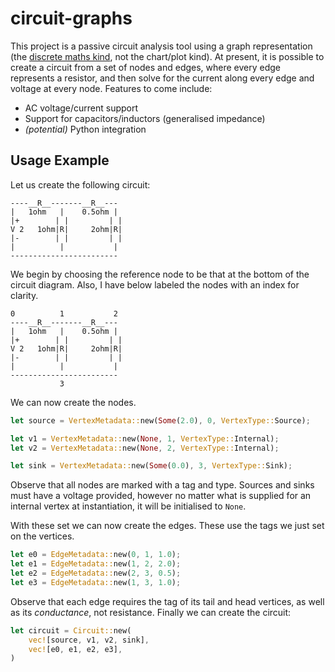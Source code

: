 # circuit-graphs

This project is a passive circuit analysis tool using a graph representation (the [discrete maths kind][graphs], not the chart/plot kind). At present, it is possible to create a circuit from a set of nodes and edges, where every edge represents a resistor, and then solve for the current along every edge and voltage at every node. Features to come include:

* AC voltage/current support
* Support for capacitors/inductors (generalised impedance)
* *(potential)* Python integration

## Usage Example

Let us create the following circuit:

```
----__R__-------__R__---
|   1ohm   |    0.5ohm |
|+        | |         | |
V 2   1ohm|R|     2ohm|R|
|-        | |         | |
|          |           |
------------------------
```

We begin by choosing the reference node to be that at the bottom of the circuit diagram. Also, I have below labeled the nodes with an index for clarity.

```
0          1           2
----__R__-------__R__---
|   1ohm   |    0.5ohm |
|+        | |         | |
V 2   1ohm|R|     2ohm|R|
|-        | |         | |
|          |           |
------------------------
           3
```

We can now create the nodes.

```rust
let source = VertexMetadata::new(Some(2.0), 0, VertexType::Source);

let v1 = VertexMetadata::new(None, 1, VertexType::Internal);
let v2 = VertexMetadata::new(None, 2, VertexType::Internal);

let sink = VertexMetadata::new(Some(0.0), 3, VertexType::Sink);
```

Observe that all nodes are marked with a tag and type. Sources and sinks must have a voltage provided, however no matter what is supplied for an internal vertex at instantiation, it will be initialised to `None`.

With these set we can now create the edges. These use the tags we just set on the vertices.

```rust
let e0 = EdgeMetadata::new(0, 1, 1.0);
let e1 = EdgeMetadata::new(1, 2, 2.0);
let e2 = EdgeMetadata::new(2, 3, 0.5);
let e3 = EdgeMetadata::new(1, 3, 1.0);
```
Observe that each edge requires the tag of its tail and head vertices, as well as its *conductance*, not resistance. Finally we can create the circuit:

```rust
let circuit = Circuit::new(
    vec![source, v1, v2, sink],
    vec![e0, e1, e2, e3],
)
```

[graphs]: (https://en.wikipedia.org/wiki/Graph_(discrete_mathematics))